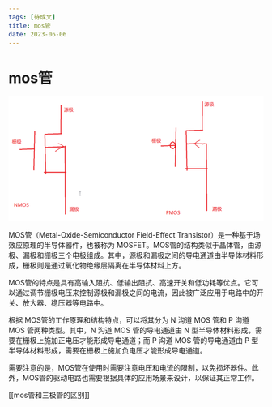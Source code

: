```yaml
---
tags: [待成文]
title: mos管
date: 2023-06-06
---
```

# mos管

![](assets/20230606114457016.png)

MOS管（Metal-Oxide-Semiconductor Field-Effect Transistor）是一种基于场效应原理的半导体器件，也被称为 MOSFET。MOS管的结构类似于晶体管，由源极、漏极和栅极三个电极组成。其中，源极和漏极之间的导电通道由半导体材料形成，栅极则是通过氧化物绝缘层隔离在半导体材料上方。

MOS管的特点是具有高输入阻抗、低输出阻抗、高速开关和低功耗等优点。它可以通过调节栅极电压来控制源极和漏极之间的电流，因此被广泛应用于电路中的开关、放大器、稳压器等电路中。

根据 MOS管的工作原理和结构特点，可以将其分为 N 沟道 MOS 管和 P 沟道 MOS 管两种类型。其中，N 沟道 MOS 管的导电通道由 N 型半导体材料形成，需要在栅极上施加正电压才能形成导电通道；而 P 沟道 MOS 管的导电通道由 P 型半导体材料形成，需要在栅极上施加负电压才能形成导电通道。

需要注意的是，MOS管在使用时需要注意电压和电流的限制，以免损坏器件。此外，MOS管的驱动电路也需要根据具体的应用场景来设计，以保证其正常工作。

[[mos管和三极管的区别]]
